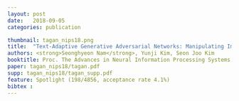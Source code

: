 ```yaml
---
layout: post
date:   2018-09-05
categories: publication

thumbnail: tagan_nips18.png
title:  "Text-Adaptive Generative Adversarial Networks: Manipulating Images with Natural Language"
authors: <strong>Seonghyeon Nam</strong>, Yunji Kim, Seon Joo Kim
booktitle: Proc. The Advances in Neural Information Processing Systems 32 (NIPS) 2018
paper: tagan_nips18/tagan.pdf
supp: tagan_nips18/tagan_supp.pdf
feature: Spotlight (198/4856, acceptance rate 4.1%)
bibtex : 
---
```

